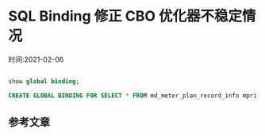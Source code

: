 # SQL Binding 修正 CBO 优化器不稳定情况
时间:2021-02-06   




```sql

show global binding;

CREATE GLOBAL BINDING FOR SELECT * FROM md_meter_plan_record_info mpri use index (idx_mmpri_mcid)   WHERE mpri.meter_code_id='88aae1be19614cafa3a87dbb01445301'   AND mpri.del_flag=0 AND mpri.meter_read_reason != '09'        AND mpri.city_id=241            AND mpri.city_code=350800           ORDER BY mpri.create_time DESC LIMIT 1;
```










## 参考文章









